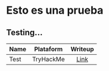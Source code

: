 #  Esto es una prueba
## Testing...

| Name | Plataform | Writeup |
| ------------- |:-------------:|:-------------:|
| Test | TryHackMe | [Link](#)
